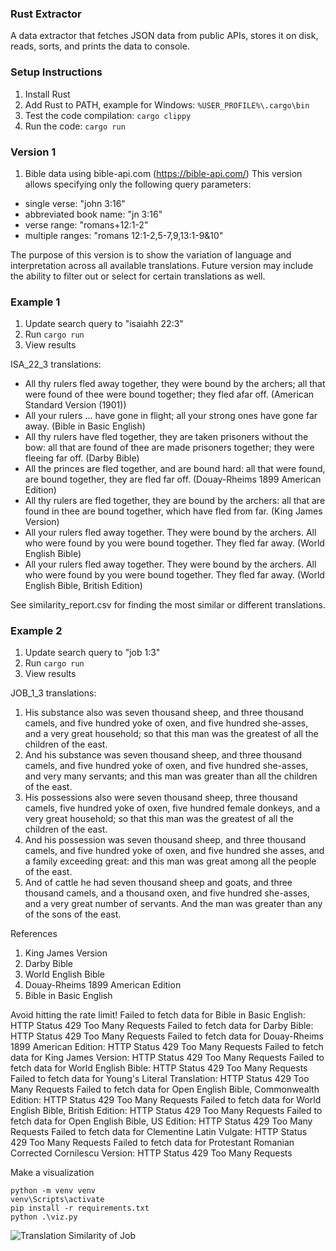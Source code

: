 ### Rust Extractor
A data extractor that fetches JSON data from public APIs, stores it on disk, reads, sorts, and prints the data to console.

### Setup Instructions
1. Install Rust
2. Add Rust to PATH, example for Windows: `%USER_PROFILE%\.cargo\bin`
3. Test the code compilation: `cargo clippy`
4. Run the code: `cargo run`

### Version 1
1. Bible data using bible-api.com (https://bible-api.com/)
This version allows specifying only the following query parameters:
- single verse: "john 3:16"
- abbreviated book name: "jn 3:16"
- verse range: "romans+12:1-2"
- multiple ranges: "romans 12:1-2,5-7,9,13:1-9&10"

The purpose of this version is to show the variation of language and interpretation across all available translations.
Future version may include the ability to filter out or select for certain translations as well.

### Example 1
1. Update search query to "isaiahh 22:3"
2. Run `cargo run`
3. View results

ISA_22_3 translations:
- All thy rulers fled away together, they were bound by the archers; all that were found of thee were bound together; they fled afar off. (American Standard Version (1901))
- All your rulers ... have gone in flight; all your strong ones have gone far away. (Bible in Basic English)
- All thy rulers have fled together, they are taken prisoners without the bow: all that are found of thee are made prisoners together; they were fleeing far off. (Darby Bible)
- All the princes are fled together, and are bound hard: all that were found, are bound together, they are fled far off. (Douay-Rheims 1899 American Edition)
- All thy rulers are fled together, they are bound by the archers: all that are found in thee are bound together, which have fled from far.  (King James Version)
- All your rulers fled away together. They were bound by the archers. All who were found by you were bound together. They fled far away.  (World English Bible)
- All your rulers fled away together. They were bound by the archers. All who were found by you were bound together. They fled far away.  (World English Bible, British Edition)

See similarity_report.csv for finding the most similar or different translations.

### Example 2
1. Update search query to "job 1:3"
2. Run `cargo run`
3. View results

JOB_1_3 translations:
1. His substance also was seven thousand sheep, and three thousand camels, and five hundred yoke of oxen, and five hundred she-asses, and a very great household; so that this man was the greatest of all the children of the east.	
2. And his substance was seven thousand sheep, and three thousand camels, and five hundred yoke of oxen, and five hundred she-asses, and very many servants; and this man was greater than all the children of the east.
3. His possessions also were seven thousand sheep, three thousand camels, five hundred yoke of oxen, five hundred female donkeys, and a very great household; so that this man was the greatest of all the children of the east.
4. And his possession was seven thousand sheep, and three thousand camels, and five hundred yoke of oxen, and five hundred she asses, and a family exceeding great: and this man was great among all the people of the east.
5. And of cattle he had seven thousand sheep and goats, and three thousand camels, and a thousand oxen, and five hundred she-asses, and a very great number of servants. And the man was greater than any of the sons of the east.

References
1. King James Version
2. Darby Bible
3. World English Bible
4. Douay-Rheims 1899 American Edition
5. Bible in Basic English

Avoid hitting the rate limit!
Failed to fetch data for Bible in Basic English: HTTP Status 429 Too Many Requests
Failed to fetch data for Darby Bible: HTTP Status 429 Too Many Requests
Failed to fetch data for Douay-Rheims 1899 American Edition: HTTP Status 429 Too Many Requests
Failed to fetch data for King James Version: HTTP Status 429 Too Many Requests
Failed to fetch data for World English Bible: HTTP Status 429 Too Many Requests
Failed to fetch data for Young's Literal Translation: HTTP Status 429 Too Many Requests
Failed to fetch data for Open English Bible, Commonwealth Edition: HTTP Status 429 Too Many Requests
Failed to fetch data for World English Bible, British Edition: HTTP Status 429 Too Many Requests
Failed to fetch data for Open English Bible, US Edition: HTTP Status 429 Too Many Requests
Failed to fetch data for Clementine Latin Vulgate: HTTP Status 429 Too Many Requests
Failed to fetch data for Protestant Romanian Corrected Cornilescu Version: HTTP Status 429 Too Many Requests

Make a visualization
```
python -m venv venv
venv\Scripts\activate
pip install -r requirements.txt
python .\viz.py
```
![Translation Similarity of Job](images/job_draft.png)